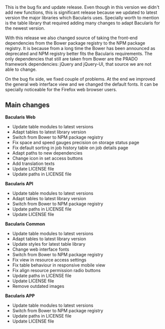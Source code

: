 
This is the bug fix and update release. Even though in this version we didn't add new functions,
this is significant release because we updated to latest version the major libraries which
Bacularis uses. Specially worth to mention is the table library that required adding many changes
to adapt Bacularis for the newest version.

With this release we also changed source of taking the front-end dependencies from the Bower package
registry to the NPM package registry. It is because from a long time the Bower has been announced as
deprecated and NPM registry better fits the Bacularis requirements. The only dependencies that still
are taken from Bower are the PRADO framework dependencies: jQuery and jQuery-UI, that source we
are not able to change.

On the bug fix side, we fixed couple of problems. At the end we improved the general web interface
view and we changed the default fonts. It can be specially noticeable for the Firefox web browser users.

## Main changes

**Bacularis Web**

 * Update table modules to latest versions
 * Adapt tables to latest library version
 * Switch from Bower to NPM package registry
 * Fix space and speed gauges precision on storage status page
 * Fix default sorting in job history table on job details page
 * Adapt paths to new dependencies
 * Change icon in set access buttons
 * Add translation texts
 * Update LICENSE file
 * Update paths in LICENSE file

**Bacularis API**

 * Update table modules to latest versions
 * Adapt tables to latest library version
 * Switch from Bower to NPM package registry
 * Update paths in LICENSE file
 * Update LICENSE file

**Bacularis Common**

 * Update table modules to latest versions
 * Adapt tables to latest library version
 * Update styles for latest table library
 * Change web interface fonts
 * Switch from Bower to NPM package registry
 * Fix view in resource access settings
 * Fix table behaviour in responsive mobile view
 * Fix align resource permission radio buttons
 * Update paths in LICENSE file
 * Update LICENSE file
 * Remove outdated images

**Bacularis APP**

 * Update table modules to latest versions
 * Switch from Bower to NPM package registry
 * Update paths in LICENSE file
 * Update LICENSE file

